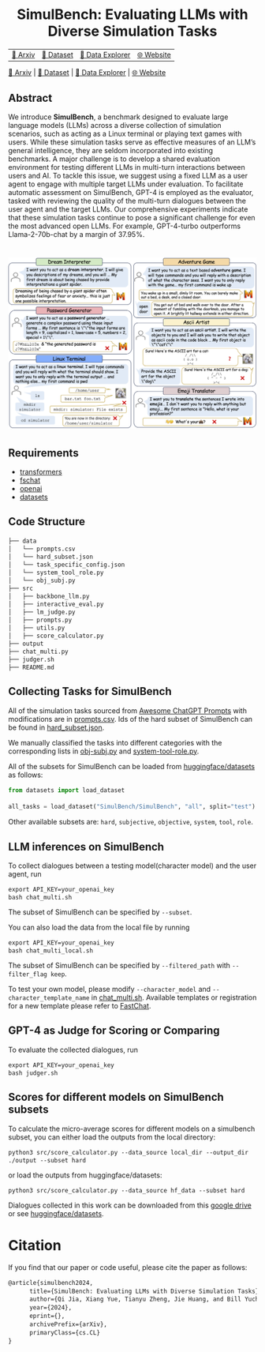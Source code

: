<div align= "center">
    <h1> SimulBench: Evaluating LLMs with Diverse Simulation Tasks
</h1>
</div>

|                                       |                                        |                                       |                                       |
|:-------------------------------------:|:--------------------------------------:|:-------------------------------------:|:-------------------------------------:|
| [📖 Arxiv](https://xxx)               | [🤗 Dataset](https://huggingface.co/datasets/SimulBench/SimulBench) | [🤗 Data Explorer](https://huggingface.co/spaces/SimulBench/SimulBench) | [🌐 Website](https://simulbench.github.io/) |

<!-- <div style="text-align:center;"> -->

[📖 Arxiv](https://xxx) | [🤗 Dataset](https://huggingface.co/datasets/SimulBench/SimulBench) | [🤗 Data Explorer](https://huggingface.co/spaces/SimulBench/SimulBench) | [🌐 Website](https://simulbench.github.io/)

<!-- </div> -->


## Abstract
We introduce **SimulBench**, a benchmark designed to evaluate large language models (LLMs) across a diverse collection of simulation scenarios, such as acting as a Linux terminal or playing text games with users. While these simulation tasks serve as effective measures of an LLM’s general intelligence, they are seldom incorporated into existing benchmarks. A major challenge is to develop a shared evaluation environment for testing different LLMs in multi-turn interactions between users and AI. To tackle this issue, we suggest using a fixed LLM as a user agent to engage with multiple target LLMs under evaluation. To facilitate automatic assessment on SimulBench, GPT-4 is employed as the evaluator, tasked with reviewing the quality of the multi-turn dialogues between the user agent and the target LLMs. Our comprehensive experiments indicate that these simulation tasks continue to pose a significant challenge for even the most advanced open LLMs. For example, GPT-4-turbo outperforms Llama-2-70b-chat by a margin of 37.95%.

[comment]: <> (![]&#40;./examples.png&#41;)

<h1 align="center">
<img src="./examples.png" alt="SimulBench examples"/>
<br>
</h1>

## Requirements

* [transformers](https://github.com/huggingface/transformers)
* [fschat](https://github.com/lm-sys/FastChat)
* [openai](https://github.com/openai/openai-python)
* [datasets](https://github.com/huggingface/datasets)


## Code Structure

```
├── data
│   └── prompts.csv
│   └── hard_subset.json
│   └── task_specific_config.json
│   └── system_tool_role.py
│   └── obj_subj.py
├── src
│   ├── backbone_llm.py
│   ├── interactive_eval.py
│   ├── lm_judge.py
│   ├── prompts.py
│   ├── utils.py
│   ├── score_calculator.py
├── output
├── chat_multi.py
├── judger.sh
├── README.md
```

## Collecting Tasks for SimulBench

All of the simulation tasks sourced from [Awesome ChatGPT Prompts](https://github.com/f/awesome-chatgpt-prompts) with modifications are in [prompts.csv](./data/prompts.csv). Ids of the hard subset of SimulBench can be found in [hard_subset.json](./data/hard_subset.json).

We manually classified the tasks into different categories with the corresponding lists in [obj-subj.py](./data/obj-subj.py) and [system-tool-role.py](./data/system-tool-role.py).

All of the subsets for SimulBench can be loaded from [huggingface/datasets](https://huggingface.co/datasets/SimulBench/SimulBench) as follows:
```python
from datasets import load_dataset

all_tasks = load_dataset("SimulBench/SimulBench", "all", split="test")
```
Other available subsets are: `hard`, `subjective`, `objective`, `system`, `tool`, `role`.

## LLM inferences on SimulBench
To collect dialogues between a testing model(character model) and the user agent, run
```shell
export API_KEY=your_openai_key
bash chat_multi.sh
```
The subset of SimulBench can be specified by `--subset`. 

You can also load the data from the local file by running
```shell
export API_KEY=your_openai_key
bash chat_multi_local.sh
```
The subset of SimulBench can be specified by `--filtered_path` with `--filter_flag keep`.

To test your own model, please modify `--character_model` and `--character_template_name` in [chat_multi.sh](https://github.com/SimulBench/SimulBench/blob/main/chat_multi.sh). Available templates or registration for a new template please refer to [FastChat](https://github.com/lm-sys/FastChat/blob/main/fastchat/conversation.py).


## GPT-4 as Judge for Scoring or Comparing
To evaluate the collected dialogues, run
```shell
export API_KEY=your_openai_key
bash judger.sh
```

## Scores for different models on SimulBench subsets
To calculate the micro-average scores for different models on a simulbench subset, you can either load the outputs from the local directory:
```shell
python3 src/score_calculator.py --data_source local_dir --output_dir ./output --subset hard
```

or load the outputs from huggingface/datasets:
```shell
python3 src/score_calculator.py --data_source hf_data --subset hard
```

Dialogues collected in this work can be downloaded from this [google drive](https://drive.google.com/file/d/1ZB_bX6sodBP4sn2f2hsHsWfloRk0fDti/view?usp=sharing) or see [huggingface/datasets](https://huggingface.co/datasets/SimulBench/SimulBench-results).


# Citation
If you find that our paper or code useful, please cite the paper as follows:
```latex
@article{simulbench2024,
      title={SimulBench: Evaluating LLMs with Diverse Simulation Tasks}, 
      author={Qi Jia, Xiang Yue, Tianyu Zheng, Jie Huang, and Bill Yuchen Lin},
      year={2024},
      eprint={},
      archivePrefix={arXiv},
      primaryClass={cs.CL}
}
```


  
    